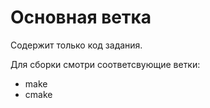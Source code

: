 # Основная ветка

Содержит только код задания.

Для сборки смотри соответсвующие ветки:
- make
- cmake

